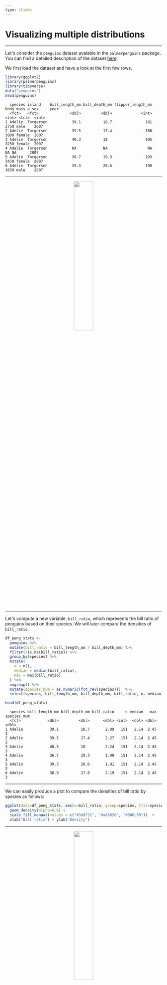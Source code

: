 ```yaml
---
type: slides
---
```


# Visualizing multiple distributions

---

Let's consider the `penguins` dataset avaiable in the `palmerpenguins` package. You can find a detailed description of the dataset [here](https://github.com/allisonhorst/palmerpenguins).

We first load the dataset and have a look at the first few rows.

```R
library(ggplot2)
library(palmerpenguins)
library(tidyverse)  
data("penguins")
head(penguins)
```

```out
  species island    bill_length_mm bill_depth_mm flipper_length_mm body_mass_g sex     year
  <fct>   <fct>              <dbl>         <dbl>             <int>       <int> <fct>  <int>
1 Adelie  Torgersen           39.1          18.7               181        3750 male    2007
2 Adelie  Torgersen           39.5          17.4               186        3800 female  2007
3 Adelie  Torgersen           40.3          18                 195        3250 female  2007
4 Adelie  Torgersen           NA            NA                  NA          NA NA      2007
5 Adelie  Torgersen           36.7          19.3               193        3450 female  2007
6 Adelie  Torgersen           39.3          20.6               190        3650 male    2007
```

---


<div style="text-align:center"><img src="penguins.gif" alt=" " width="35%"></div>

---

Let's compute a new variable, `bill_ratio`, which represents the bill ratio of penguins based on their species. We will later compare the densities of `bill_ratio`.


```R
df_peng_stats <- 
  penguins %>% 
  mutate(bill_ratio = bill_length_mm / bill_depth_mm) %>% 
  filter(!is.na(bill_ratio)) %>% 
  group_by(species) %>% 
  mutate(
    n = n(),
    median = median(bill_ratio),
    max = max(bill_ratio)
  ) %>% 
  ungroup() %>% 
  mutate(species_num = as.numeric(fct_rev(species)))  %>% 
  select(species, bill_length_mm, bill_depth_mm, bill_ratio, n, median, max, species_num)

head(df_peng_stats)
```


```out
  species bill_length_mm bill_depth_mm bill_ratio     n median   max species_num
  <fct>            <dbl>         <dbl>      <dbl> <int>  <dbl> <dbl>       <dbl>
1 Adelie            39.1          18.7       2.09   151   2.14  2.45           3
2 Adelie            39.5          17.4       2.27   151   2.14  2.45           3
3 Adelie            40.3          18         2.24   151   2.14  2.45           3
4 Adelie            36.7          19.3       1.90   151   2.14  2.45           3
5 Adelie            39.3          20.6       1.91   151   2.14  2.45           3
6 Adelie            38.9          17.8       2.19   151   2.14  2.45           3
```
---

We can easily produce a plot to compare the densities of bill ratio by species as follows:

```R
ggplot(data=df_peng_stats, aes(x=bill_ratio, group=species, fill=species)) +
  geom_density(alpha=0.6) +
  scale_fill_manual(values = c("#3d6721", "#a86826", "#006c89"))  + 
  xlab("Bill ratio") + ylab("Density")

```

---
<div style="text-align:center"><img src="mdens1.png" alt=" " width="35%"></div>
---

Similarly, we can use a `ggplot2` extension called `ggridges`.

```R
library(ggridges)
ggplot(df_peng_stats, aes(x = bill_ratio, y = species, fill = species)) +
  geom_density_ridges(scale = .9, alpha=.8) +
  theme_ridges() + 
  theme_minimal() +
  scale_fill_manual(values = c("#3d6721", "#a86826", "#006c89")) +
  scale_color_manual(values = c("#3d6721", "#a86826", "#006c89")) +
  xlab("Bill ratio") +
  ylab("Species")
```

---

<div style="text-align:center"><img src="mdens6.png" alt=" " width="35%"></div>

---

We can also consider a slightly more complex code to produce a considerably more attractive graph. Let's construct it gradually.


<div style="text-align:center"><img src="ggplot2_better.png" alt=" " width="35%"></div>


---


```R
g1 = ggplot(df_peng_stats, aes(bill_ratio, species_num, color = species)) +
  geom_point(
    aes(y = species_num - .15), 
    shape = "|",
    size = 5,
    alpha = .33
  ) +
  ggdist::stat_halfeye(
    aes(
      y = species_num,
      color = species,
      fill = after_scale(colorspace::lighten(color, .5))
    ),
    shape = 18, point_size = 3, interval_size = 1.8, adjust = .5,
    .width = c(0, 1)
  ) +
  theme_minimal() +
  scale_color_manual(values = c("#3d6721", "#a86826", "#006c89"), guide = "none") 
g1  
```
---

<div style="text-align:center"><img src="mdens2.png" alt=" " width="35%"></div>

---


```R
g2 = g1 +
  geom_text(
    aes(x = median, label = format(round(median, 2), nsmall = 2)),
    stat = "unique",
    color = "white",
    family = "Open Sans",
    fontface = "bold",
    size = 3.4,
    nudge_y = .15
  ) +
  geom_text(
    aes(x = max, label = glue::glue("n = {n}")),
    stat = "unique",
    family = "Open Sans",
    fontface = "bold",
    size = 3.5,
    hjust = 0,
    nudge_x = .01,
    nudge_y = .02
  ) 

g2
```

---

<div style="text-align:center"><img src="mdens3.png" alt=" " width="35%"></div>

---

```R
g3 = g2 + 
  coord_cartesian(clip = "off", expand = FALSE) +
  scale_x_continuous(
    limits = c(1.6, 3.8),
    breaks = seq(1.6, 3.8, by = .2)
  )+
  scale_y_continuous(
    limits = c(.55, NA),
    breaks = 1:3,
    labels = c("Gentoo", "Chinstrap", "Adélie")
  ) 

g3

```

---

<div style="text-align:center"><img src="mdens4.png" alt=" " width="35%"></div>


---

```R
g4 =  g3 +  labs(
  x = "Bill ratio",
  y = NULL,
  subtitle = "B. Raincloud plot showing the distribution of bill ratios, estimated as bill length divided by bill depth.",
  caption = "Data: Gorman, Williams & Fraser (2014) *PLoS ONE* &bull; Illustration: Allison Horst"
) +
  theme(
    panel.grid.major.x = element_line(size = .35),
    panel.grid.major.y = element_blank(),
    axis.text.y = element_text(size = 13),
    axis.ticks.length = unit(0, "lines"),
    plot.title.position = 'plot',
    plot.subtitle = element_text(margin = margin(t = 5, b = 10)),
    plot.margin = margin(10, 25, 10, 25),
    axis.ticks = element_line(color = "grey92"),
    panel.grid.minor = element_blank(),
    legend.title = element_text(size = 12),
    legend.text = element_text(color = "grey30"),
    plot.title = element_text(size = 18, face = "bold"),
    plot.caption = element_text(size = 9, margin = margin(t = 15))
  )

g4

```

---

<div style="text-align:center"><img src="mdens5.png" alt=" " width="35%"></div>

---

Lastly, we can add drawings of these penguin species to the graph.

```R
adelie = image_read("https://raw.githack.com/SMAC-Group/course_intro_ds/master/img/adelie.png")
img_adelie = grid::rasterGrob(adelie, interpolate = TRUE)
chinestrap = image_read("https://raw.githack.com/SMAC-Group/course_intro_ds/master/img/chinestrap.png")
img_chinestrap = grid::rasterGrob(chinestrap, interpolate = TRUE)
gentoo = image_read("https://raw.githack.com/SMAC-Group/course_intro_ds/master/img/gentoo.png")
img_gentoo = grid::rasterGrob(gentoo, interpolate = TRUE)

g5 = g4 + annotation_custom(img_adelie, ymin = 3.1, ymax = 3.7, xmin = 1.05, xmax = 2) + 
  annotation_custom(img_chinestrap, ymin = 2.1, ymax = 2.7, xmin = 1.05, xmax = 2) + 
  annotation_custom(img_gentoo, ymin = 1.1, ymax = 1.7, xmin = 1.0, xmax = 2)

g5
```

---

<div style="text-align:center"><img src="mdens8.png" alt=" " width="40%"></div>